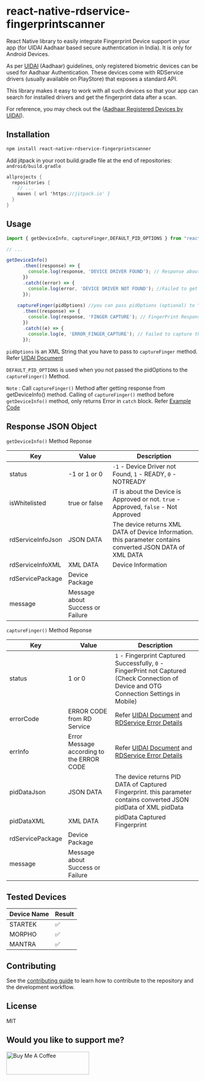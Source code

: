 # react-native-rdservice-fingerprintscanner

React Native library to easily integrate Fingerprint Device support in your app (for UIDAI Aadhaar based secure authentication in India). It is only for Android Devices.

As per [UIDAI](https://uidai.gov.in/) (Aadhaar) guidelines, only registered biometric devices can be used for Aadhaar Authentication. These devices come with RDService drivers (usually available on PlayStore) that exposes a standard API.

This library makes it easy to work with all such devices so that your app can search for installed drivers and get the fingerprint data after a scan.

For reference, you may check out the ([Aadhaar Registered Devices by UIDAI](https://uidai.gov.in/images/resource/Aadhaar_Registered_Devices_2_0_4.pdf)).




## Installation

```sh
npm install react-native-rdservice-fingerprintscanner
```

Add jitpack in your root build.gradle file at the end of repositories: ```android/build.gradle```

```java
allprojects {
  repositories {
    // ...
    maven { url 'https://jitpack.io' }
  }
}
```

## Usage

```js
import { getDeviceInfo, captureFinger,DEFAULT_PID_OPTIONS } from "react-native-rdservice-fingerprintscanner";

// ...

getDeviceInfo()
      .then((response) => {
        console.log(response, 'DEVICE DRIVER FOUND'); // Response about Device Driver
      })
      .catch((error) => {
        console.log(error, 'DEVICE DRIVER NOT FOUND'); //Failed to get device information
      });
      
    captureFinger(pidOptions) //you can pass pidOptions (optional) to "captureFinger(pidOptions)"" method otherwise it takes DEFAULT_PID_OPTIONS
      .then((response) => {
        console.log(response, 'FINGER CAPTURE'); // FingerPrint Response
      })
      .catch((e) => {
        console.log(e, 'ERROR_FINGER_CAPTURE'); // Failed to capture the Fingerprint
      });
```


```pidOptions``` is an XML String that you have to pass to ```captureFinger``` method. Refer [UIDAI Document](https://uidai.gov.in/images/resource/Aadhaar_Registered_Devices_2_0_4.pdf)

```DEFAULT_PID_OPTIONS``` is used when you not passed the pidOptions to the ```captureFinger()``` Method.

```Note``` : Call ```captureFinger()``` Method after getting response from getDeviceInfo() method. Calling of ```captureFinger()``` method before ```getDeviceInfo()``` method, only returns Error in ```catch``` block. Refer [Example Code](https://github.com/senthalan2/react-native-rdservice-fingerprintscanner/blob/main/example/src/App.js) 


## Response JSON Object

```getDeviceInfo()``` Method Reponse

Key | Value | Description  
--- | --- | ---
status | -1 or 1 or 0 | ```-1``` - Device Driver not Found, ```1``` - READY, ```0``` - NOTREADY
isWhitelisted | true or false | iT is about the Device is Approved or not. ```true``` - Approved, ```false``` - Not Approved  
rdServiceInfoJson |JSON DATA | The device returns XML DATA of Device Information. this parameter contains converted JSON DATA of XML DATA
rdServiceInfoXML | XML DATA | Device Information
rdServicePackage | Device Package
message | Message about Success or Failure



```captureFinger()``` Method Reponse

Key | Value | Description  
--- | --- | ---
status | 1 or 0 | ```1``` - Fingerprint Captured Successfully, ```0``` - FingerPrint not Captured (Check Connection of Device and OTG Connection Settings in Mobile)
errorCode | ERROR CODE from RD Service | Refer [UIDAI Document](https://uidai.gov.in/images/resource/Aadhaar_Registered_Devices_2_0_4.pdf) and [RDService Error Details](https://github.com/senthalan2/react-native-rdservice-fingerprintscanner/blob/main/Assets/RDService_Error_Details.pdf)
errInfo | Error Message according to the ERROR CODE | Refer [UIDAI Document](https://uidai.gov.in/images/resource/Aadhaar_Registered_Devices_2_0_4.pdf) and [RDService Error Details](https://github.com/senthalan2/react-native-rdservice-fingerprintscanner/blob/main/Assets/RDService_Error_Details.pdf)
pidDataJson |JSON DATA | The device returns PID DATA of Captured Fingerprint. this parameter contains converted JSON pidData of XML pidData
pidDataXML | XML DATA | pidData Captured Fingerprint
rdServicePackage | Device Package
message | Message about Success or Failure

## Tested Devices

Device Name | Result
--- | ---
STARTEK | :white_check_mark:
MORPHO | :white_check_mark:
MANTRA | :white_check_mark:

## Contributing

See the [contributing guide](CONTRIBUTING.md) to learn how to contribute to the repository and the development workflow.

## License

MIT

## Would you like to support me?

<a href="https://www.buymeacoffee.com/senthalan2" target="_blank"><img src="https://cdn.buymeacoffee.com/buttons/v2/default-red.png" alt="Buy Me A Coffee" style="height: 60px !important;width: 217px !important;" ></a>
